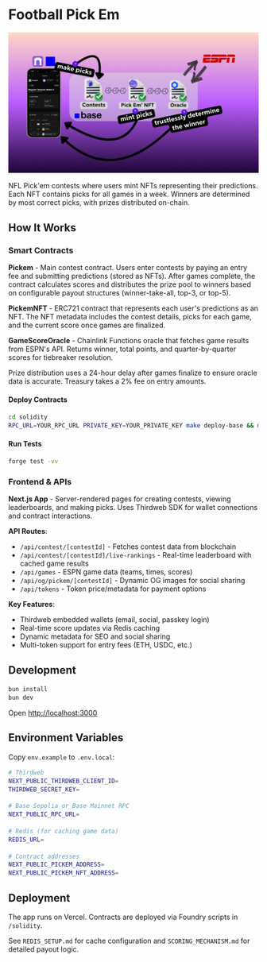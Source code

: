 # Football Pick Em

![Football Boxes](public/readme.png)

NFL Pick'em contests where users mint NFTs representing their predictions. Each NFT contains picks for all games in a week. Winners are determined by most correct picks, with prizes distributed on-chain.

## How It Works

### Smart Contracts

**Pickem** - Main contest contract. Users enter contests by paying an entry fee and submitting predictions (stored as NFTs). After games complete, the contract calculates scores and distributes the prize pool to winners based on configurable payout structures (winner-take-all, top-3, or top-5).

**PickemNFT** - ERC721 contract that represents each user's predictions as an NFT. The NFT metadata includes the contest details, picks for each game, and the current score once games are finalized.

**GameScoreOracle** - Chainlink Functions oracle that fetches game results from ESPN's API. Returns winner, total points, and quarter-by-quarter scores for tiebreaker resolution.

Prize distribution uses a 24-hour delay after games finalize to ensure oracle data is accurate. Treasury takes a 2% fee on entry amounts.

#### Deploy Contracts

```bash
cd solidity
RPC_URL=YOUR_RPC_URL PRIVATE_KEY=YOUR_PRIVATE_KEY make deploy-base && make verify-contracts-base
```

#### Run Tests

```bash
forge test -vv
```

### Frontend & APIs

**Next.js App** - Server-rendered pages for creating contests, viewing leaderboards, and making picks. Uses Thirdweb SDK for wallet connections and contract interactions.

**API Routes**:

- `/api/contest/[contestId]` - Fetches contest data from blockchain
- `/api/contest/[contestId]/live-rankings` - Real-time leaderboard with cached game results
- `/api/games` - ESPN game data (teams, times, scores)
- `/api/og/pickem/[contestId]` - Dynamic OG images for social sharing
- `/api/tokens` - Token price/metadata for payment options

**Key Features**:

- Thirdweb embedded wallets (email, social, passkey login)
- Real-time score updates via Redis caching
- Dynamic metadata for SEO and social sharing
- Multi-token support for entry fees (ETH, USDC, etc.)

## Development

```bash
bun install
bun dev
```

Open [http://localhost:3000](http://localhost:3000)

## Environment Variables

Copy `env.example` to `.env.local`:

```bash
# Thirdweb
NEXT_PUBLIC_THIRDWEB_CLIENT_ID=
THIRDWEB_SECRET_KEY=

# Base Sepolia or Base Mainnet RPC
NEXT_PUBLIC_RPC_URL=

# Redis (for caching game data)
REDIS_URL=

# Contract addresses
NEXT_PUBLIC_PICKEM_ADDRESS=
NEXT_PUBLIC_PICKEM_NFT_ADDRESS=
```

## Deployment

The app runs on Vercel. Contracts are deployed via Foundry scripts in `/solidity`.

See `REDIS_SETUP.md` for cache configuration and `SCORING_MECHANISM.md` for detailed payout logic.
